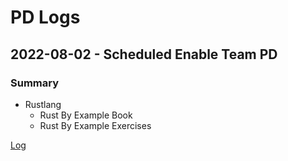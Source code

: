 # PD Logs

## 2022-08-02 - Scheduled Enable Team PD

### Summary
- Rustlang
  - Rust By Example Book
  - Rust By Example Exercises

[Log](https://github.com/adamazing/personal-development/blob/main/logs/2022-08-02.md)
